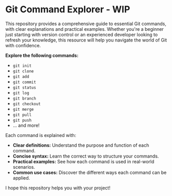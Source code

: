 # Git Command Explorer - WIP

This repository provides a comprehensive guide to essential Git commands, with clear explanations and practical examples. Whether you're a beginner just starting with version control or an experienced developer looking to refresh your knowledge, this resource will help you navigate the world of Git with confidence.

**Explore the following commands:**

* `git init`
* `git clone`
* `git add`
* `git commit`
* `git status`
* `git log`
* `git branch`
* `git checkout`
* `git merge`
* `git pull`
* `git push`
* ... and more!

Each command is explained with:

* **Clear definitions:** Understand the purpose and function of each command.
* **Concise syntax:** Learn the correct way to structure your commands.
* **Practical examples:** See how each command is used in real-world scenarios.
* **Common use cases:** Discover the different ways each command can be applied.

I hope this repository helps you with your project!
